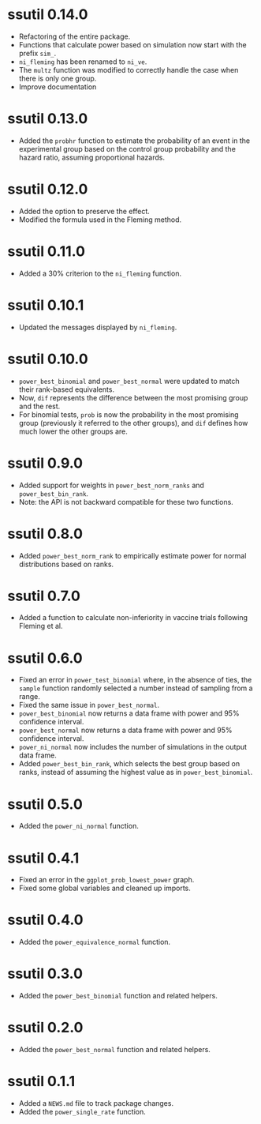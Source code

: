 # ssutil 0.14.0
- Refactoring of the entire package.
- Functions that calculate power based on simulation now start with the prefix
  `sim_`.
- `ni_fleming` has been renamed to `ni_ve`.
- The `multz` function was modified to correctly handle the case when there is
  only one group.
- Improve documentation

# ssutil 0.13.0
- Added the `probhr` function to estimate the probability of an event in the
  experimental group based on the control group probability and the hazard
  ratio, assuming proportional hazards.

# ssutil 0.12.0
- Added the option to preserve the effect.
- Modified the formula used in the Fleming method.

# ssutil 0.11.0
- Added a 30% criterion to the `ni_fleming` function.

# ssutil 0.10.1
- Updated the messages displayed by `ni_fleming`.

# ssutil 0.10.0
- `power_best_binomial` and `power_best_normal` were updated to match their
  rank-based equivalents.
- Now, `dif` represents the difference between the most promising group and
  the rest.
- For binomial tests, `prob` is now the probability in the most promising
  group (previously it referred to the other groups), and `dif` defines how
  much lower the other groups are.

# ssutil 0.9.0
- Added support for weights in `power_best_norm_ranks` and `power_best_bin_rank`.
- Note: the API is not backward compatible for these two functions.

# ssutil 0.8.0
- Added `power_best_norm_rank` to empirically estimate power for normal
  distributions based on ranks.

# ssutil 0.7.0
- Added a function to calculate non-inferiority in vaccine trials following
  Fleming et al.

# ssutil 0.6.0
- Fixed an error in `power_test_binomial` where, in the absence of ties,
  the `sample` function randomly selected a number instead of sampling from
  a range.
- Fixed the same issue in `power_best_normal`.
- `power_best_binomial` now returns a data frame with power and 95%
  confidence interval.
- `power_best_normal` now returns a data frame with power and 95%
  confidence interval.
- `power_ni_normal` now includes the number of simulations in the output data
  frame.
- Added `power_best_bin_rank`, which selects the best group based on ranks,
  instead of assuming the highest value as in `power_best_binomial`.

# ssutil 0.5.0
- Added the `power_ni_normal` function.

# ssutil 0.4.1
- Fixed an error in the `ggplot_prob_lowest_power` graph.
- Fixed some global variables and cleaned up imports.

# ssutil 0.4.0
- Added the `power_equivalence_normal` function.

# ssutil 0.3.0
- Added the `power_best_binomial` function and related helpers.

# ssutil 0.2.0
- Added the `power_best_normal` function and related helpers.

# ssutil 0.1.1
- Added a `NEWS.md` file to track package changes.
- Added the `power_single_rate` function.
